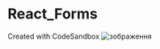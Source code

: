 # React_Forms
Created with CodeSandbox
![зображення](https://user-images.githubusercontent.com/66317972/217069175-7185fee2-5935-4997-bbd9-e0cf3a1aea93.png)
